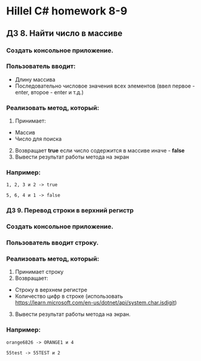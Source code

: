 # Hillel C# homework 8-9

## **ДЗ 8. Найти число в массиве**

### **Создать консольное приложение.**
### **Пользователь вводит:**
- Длину массива
- Последовательно числовое значения всех элементов (ввел первое - enter, второе - enter и т.д.)

### **Реализовать метод, который:**
1) Принимает:  
  - Массив
  - Число для поиска
2) Возвращает **true** если число содержится в массиве иначе - **false**  
3) Вывести результат работы метода на экран  

### **Например:**
```
1, 2, 3 и 2 -> true

5, 6, 4 и 1 -> false
```

### **ДЗ 9. Перевод строки в верхний регистр**

### **Создать консольное приложение.**

### **Пользователь вводит строку.**

### **Реализовать метод, который:**

1) Принимает строку
2) Возвращает:
- Строку в верхнем регистре
- Количество цифр в строке (использовать https://learn.microsoft.com/en-us/dotnet/api/system.char.isdigit)


3) Вывести результат работы метода на экран.



### **Например:**
```
orange6826 -> ORANGE1 и 4

55test -> 55TEST и 2
```
